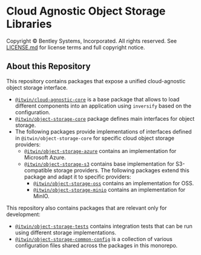 # Cloud Agnostic Object Storage Libraries

Copyright © Bentley Systems, Incorporated. All rights reserved. See [LICENSE.md](./LICENSE.md) for license terms and full copyright notice.

## About this Repository

This repository contains packages that expose a unified cloud-agnostic object storage interface.

- [`@itwin/cloud-agnostic-core`](./cloud-agnostic/core/README.md) is a base package that allows to load different components into an application using `inversify` based on the configuration.
- [`@itwin/object-storage-core`](./storage/core/README.md) package defines main interfaces for object storage.
- The following packages provide implementations of interfaces defined in `@itwin/object-storage-core` for specific cloud object storage providers:
  - [`@itwin/object-storage-azure`](./storage/azure/README.md) contains an implementation for Microsoft Azure.
  - [`@itwin/object-storage-s3`](./storage/s3/README.md) contains base implementation for S3-compatible storage providers. The following packages extend this package and adapt it to specific providers:
    - [`@itwin/object-storage-oss`](./storage/oss/README.md) contains an implementation for OSS.
    - [`@itwin/object-storage-minio`](./storage/minio/README.md) contains an implementation for MinIO.

This repository also contains packages that are relevant only for development:
- [`@itwin/object-storage-tests`](./tests/object-storage/README.md) contains integration tests that can be run using different storage implementations.
- [`@itwin/object-storage-common-config`](./utils/common-config/README.md) is a collection of various configuration files shared across the packages in this monorepo.
